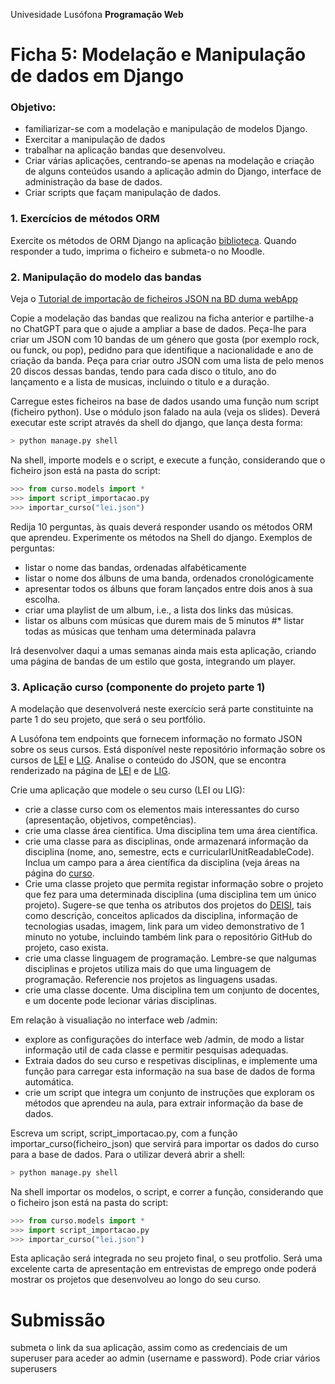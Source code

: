 Univesidade Lusófona
**Programação Web**

# Ficha 5: Modelação e Manipulação de dados em Django

### Objetivo:
* familiarizar-se com a modelação e manipulação de modelos Django.
* Exercitar a manipulação de dados
* trabalhar na aplicação bandas que desenvolveu.
* Criar várias aplicações, centrando-se apenas na modelação e criação de alguns conteúdos usando a aplicação admin do Django, interface de administração da base de dados.
* Criar scripts que façam manipulação de dados.
 
<!--
### 0. Aplicação Pessoas no PC

* siga os passos do [tutorial](pw-24-04-criacao-de-app-no-pc.pdf) para criar uma primeira aplicação em Django no seu PC
-->


### 1. Exercícios de métodos ORM

Exercite os métodos de ORM Django na aplicação [biblioteca](https://bibliotecadeisi.pythonanywhere.com/shell/). Quando responder a tudo, imprima o ficheiro e submeta-o no Moodle. 


### 2. Manipulação do modelo das bandas

Veja o [Tutorial de importação de ficheiros JSON na BD duma webApp](https://github.com/ULHT-PW/importar-json)

Copie a modelação das bandas que realizou na ficha anterior e partilhe-a no ChatGPT para que o ajude a ampliar a base de dados. Peça-lhe para criar um JSON com 10 bandas de um género que gosta (por exemplo rock, ou funck, ou pop), pedidno para que identifique a nacionalidade e ano de criação da banda. Peça para criar outro JSON com uma lista de pelo menos 20 discos dessas bandas, tendo para cada disco o titulo, ano do lançamento e a lista de musicas, incluindo o titulo e a duração.

Carregue estes ficheiros na base de dados usando uma função num script (ficheiro python). Use o módulo json falado na aula (veja os slides). Deverá executar este script através da shell do django, que lança desta forma:

```Bash
> python manage.py shell
```

Na shell, importe models e o script, e execute a função, considerando que o ficheiro json está na pasta do script:
```Python
>>> from curso.models import *
>>> import script_importacao.py
>>> importar_curso("lei.json")
```

Redija 10 perguntas, às quais deverá responder usando os métodos ORM que aprendeu. Experimente os métodos na Shell do django. Exemplos de perguntas: 
* listar o nome das bandas, ordenadas alfabéticamente
* listar o nome dos álbuns de uma banda, ordenados cronológicamente
* apresentar todos os álbuns que foram lançados entre dois anos à sua escolha.
* criar uma playlist de um album, i.e., a lista dos links das músicas.
* listar os albuns com músicas que durem mais de 5 minutos
#* listar todas as músicas que tenham uma determinada palavra

Irá desenvolver daqui a umas semanas ainda mais esta aplicação, criando uma página de bandas de um estilo que gosta, integrando um player.

### 3. Aplicação curso (componente do projeto parte 1)

A modelação que desenvolverá neste exercício será parte constituinte na parte 1 do seu projeto, que será o seu portfólio.

A Lusófona tem endpoints que fornecem informação no formato JSON sobre os seus cursos. Está disponível neste repositório informação sobre os cursos de [LEI](lei.json) e [LIG](lig.json). Analise o conteúdo do JSON, que se encontra renderizado na página de [LEI](https://informatica.ulusofona.pt/ensino/licenciaturas/engenharia-informatica/) e de [LIG](https://informatica.ulusofona.pt/ensino/licenciaturas/informatica-de-gestao/).

Crie uma aplicação que modele o seu curso (LEI ou LIG):
* crie a classe curso com os elementos mais interessantes do curso (apresentação, objetivos, competências).
* crie uma classe área cientifica. Uma disciplina tem uma área científica.
* crie uma classe para as disciplinas, onde armazenará informação da disciplina (nome, ano, semestre, ects e curricularIUnitReadableCode). Inclua um campo para a área científica da disciplina (veja áreas na página do [curso](https://informatica.ulusofona.pt/projetos-de-unidades-curriculares).
* Crie uma classe projeto que permita registar informação sobre o projeto que fez para uma determinada disciplina (uma disciplina tem um único projeto). Sugere-se que tenha os atributos dos projetos do [DEISI](https://informatica.ulusofona.pt/projetos-de-unidades-curriculares/), tais como descrição, conceitos aplicados da disciplina, informação de tecnologias usadas, imagem, link para um video demonstrativo de 1 minuto no yotube, incluindo também link para o repositório GitHub do projeto, caso exista. 
* crie uma classe linguagem de programação. Lembre-se que nalgumas disciplinas e projetos utiliza mais do que uma linguagem de programação. Referencie nos projetos as linguagens usadas.
* crie uma classe docente. Uma disciplina tem um conjunto de docentes, e um docente pode lecionar várias disciplinas.

Em relação à visualiação no interface web /admin:
* explore as configurações do interface web /admin, de modo a listar informação util de cada classe e permitir pesquisas adequadas.
* Extraia dados do seu curso e respetivas disciplinas, e implemente uma função para carregar esta informação na sua base de dados de forma automática.
* crie um script que integra um conjunto de instruções que exploram os métodos que aprendeu na aula, para extrair informação da base de dados. 

Escreva um script, script_importacao.py, com a função importar_curso(ficheiro_json) que servirá para importar os dados do curso para a base de dados. Para o utilizar deverá abrir a shell:

```Bash
> python manage.py shell
```

Na shell importar os modelos, o script, e correr a função, considerando que o ficheiro json está na pasta do script:
```Python
>>> from curso.models import *
>>> import script_importacao.py
>>> importar_curso("lei.json")
```

Esta aplicação será integrada no seu projeto final, o seu protfolio. Será uma excelente carta de apresentação em entrevistas de emprego onde poderá mostrar os projetos que desenvolveu ao longo do seu curso.


# Submissão

submeta o link da sua aplicação, assim como as credenciais de um superuser para aceder ao admin (username e password). Pode criar vários superusers
